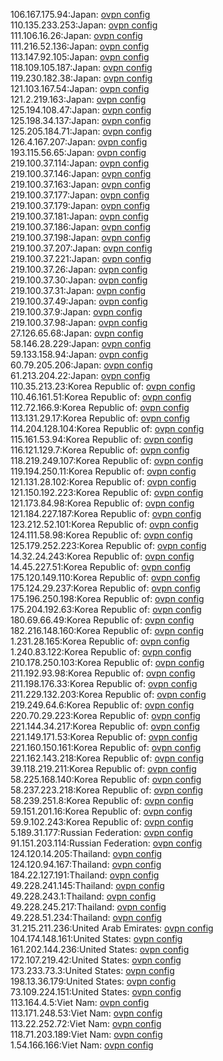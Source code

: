 106.167.175.94:Japan: [ovpn config](vpn/106_167_175_94.ovpn)  
110.135.233.253:Japan: [ovpn config](vpn/110_135_233_253.ovpn)  
111.106.16.26:Japan: [ovpn config](vpn/111_106_16_26.ovpn)  
111.216.52.136:Japan: [ovpn config](vpn/111_216_52_136.ovpn)  
113.147.92.105:Japan: [ovpn config](vpn/113_147_92_105.ovpn)  
118.109.105.187:Japan: [ovpn config](vpn/118_109_105_187.ovpn)  
119.230.182.38:Japan: [ovpn config](vpn/119_230_182_38.ovpn)  
121.103.167.54:Japan: [ovpn config](vpn/121_103_167_54.ovpn)  
121.2.219.163:Japan: [ovpn config](vpn/121_2_219_163.ovpn)  
125.194.108.47:Japan: [ovpn config](vpn/125_194_108_47.ovpn)  
125.198.34.137:Japan: [ovpn config](vpn/125_198_34_137.ovpn)  
125.205.184.71:Japan: [ovpn config](vpn/125_205_184_71.ovpn)  
126.4.167.207:Japan: [ovpn config](vpn/126_4_167_207.ovpn)  
193.115.56.65:Japan: [ovpn config](vpn/193_115_56_65.ovpn)  
219.100.37.114:Japan: [ovpn config](vpn/219_100_37_114.ovpn)  
219.100.37.146:Japan: [ovpn config](vpn/219_100_37_146.ovpn)  
219.100.37.163:Japan: [ovpn config](vpn/219_100_37_163.ovpn)  
219.100.37.177:Japan: [ovpn config](vpn/219_100_37_177.ovpn)  
219.100.37.179:Japan: [ovpn config](vpn/219_100_37_179.ovpn)  
219.100.37.181:Japan: [ovpn config](vpn/219_100_37_181.ovpn)  
219.100.37.186:Japan: [ovpn config](vpn/219_100_37_186.ovpn)  
219.100.37.198:Japan: [ovpn config](vpn/219_100_37_198.ovpn)  
219.100.37.207:Japan: [ovpn config](vpn/219_100_37_207.ovpn)  
219.100.37.221:Japan: [ovpn config](vpn/219_100_37_221.ovpn)  
219.100.37.26:Japan: [ovpn config](vpn/219_100_37_26.ovpn)  
219.100.37.30:Japan: [ovpn config](vpn/219_100_37_30.ovpn)  
219.100.37.31:Japan: [ovpn config](vpn/219_100_37_31.ovpn)  
219.100.37.49:Japan: [ovpn config](vpn/219_100_37_49.ovpn)  
219.100.37.9:Japan: [ovpn config](vpn/219_100_37_9.ovpn)  
219.100.37.98:Japan: [ovpn config](vpn/219_100_37_98.ovpn)  
27.126.65.68:Japan: [ovpn config](vpn/27_126_65_68.ovpn)  
58.146.28.229:Japan: [ovpn config](vpn/58_146_28_229.ovpn)  
59.133.158.94:Japan: [ovpn config](vpn/59_133_158_94.ovpn)  
60.79.205.206:Japan: [ovpn config](vpn/60_79_205_206.ovpn)  
61.213.204.22:Japan: [ovpn config](vpn/61_213_204_22.ovpn)  
110.35.213.23:Korea Republic of: [ovpn config](vpn/110_35_213_23.ovpn)  
110.46.161.51:Korea Republic of: [ovpn config](vpn/110_46_161_51.ovpn)  
112.72.166.9:Korea Republic of: [ovpn config](vpn/112_72_166_9.ovpn)  
113.131.29.17:Korea Republic of: [ovpn config](vpn/113_131_29_17.ovpn)  
114.204.128.104:Korea Republic of: [ovpn config](vpn/114_204_128_104.ovpn)  
115.161.53.94:Korea Republic of: [ovpn config](vpn/115_161_53_94.ovpn)  
116.121.129.7:Korea Republic of: [ovpn config](vpn/116_121_129_7.ovpn)  
118.219.249.107:Korea Republic of: [ovpn config](vpn/118_219_249_107.ovpn)  
119.194.250.11:Korea Republic of: [ovpn config](vpn/119_194_250_11.ovpn)  
121.131.28.102:Korea Republic of: [ovpn config](vpn/121_131_28_102.ovpn)  
121.150.192.223:Korea Republic of: [ovpn config](vpn/121_150_192_223.ovpn)  
121.173.84.98:Korea Republic of: [ovpn config](vpn/121_173_84_98.ovpn)  
121.184.227.187:Korea Republic of: [ovpn config](vpn/121_184_227_187.ovpn)  
123.212.52.101:Korea Republic of: [ovpn config](vpn/123_212_52_101.ovpn)  
124.111.58.98:Korea Republic of: [ovpn config](vpn/124_111_58_98.ovpn)  
125.179.252.223:Korea Republic of: [ovpn config](vpn/125_179_252_223.ovpn)  
14.32.24.243:Korea Republic of: [ovpn config](vpn/14_32_24_243.ovpn)  
14.45.227.51:Korea Republic of: [ovpn config](vpn/14_45_227_51.ovpn)  
175.120.149.110:Korea Republic of: [ovpn config](vpn/175_120_149_110.ovpn)  
175.124.29.237:Korea Republic of: [ovpn config](vpn/175_124_29_237.ovpn)  
175.196.250.198:Korea Republic of: [ovpn config](vpn/175_196_250_198.ovpn)  
175.204.192.63:Korea Republic of: [ovpn config](vpn/175_204_192_63.ovpn)  
180.69.66.49:Korea Republic of: [ovpn config](vpn/180_69_66_49.ovpn)  
182.216.148.160:Korea Republic of: [ovpn config](vpn/182_216_148_160.ovpn)  
1.231.28.165:Korea Republic of: [ovpn config](vpn/1_231_28_165.ovpn)  
1.240.83.122:Korea Republic of: [ovpn config](vpn/1_240_83_122.ovpn)  
210.178.250.103:Korea Republic of: [ovpn config](vpn/210_178_250_103.ovpn)  
211.192.93.98:Korea Republic of: [ovpn config](vpn/211_192_93_98.ovpn)  
211.198.176.33:Korea Republic of: [ovpn config](vpn/211_198_176_33.ovpn)  
211.229.132.203:Korea Republic of: [ovpn config](vpn/211_229_132_203.ovpn)  
219.249.64.6:Korea Republic of: [ovpn config](vpn/219_249_64_6.ovpn)  
220.70.29.223:Korea Republic of: [ovpn config](vpn/220_70_29_223.ovpn)  
221.144.34.217:Korea Republic of: [ovpn config](vpn/221_144_34_217.ovpn)  
221.149.171.53:Korea Republic of: [ovpn config](vpn/221_149_171_53.ovpn)  
221.160.150.161:Korea Republic of: [ovpn config](vpn/221_160_150_161.ovpn)  
221.162.143.218:Korea Republic of: [ovpn config](vpn/221_162_143_218.ovpn)  
39.118.219.211:Korea Republic of: [ovpn config](vpn/39_118_219_211.ovpn)  
58.225.168.140:Korea Republic of: [ovpn config](vpn/58_225_168_140.ovpn)  
58.237.223.218:Korea Republic of: [ovpn config](vpn/58_237_223_218.ovpn)  
58.239.251.8:Korea Republic of: [ovpn config](vpn/58_239_251_8.ovpn)  
59.151.201.16:Korea Republic of: [ovpn config](vpn/59_151_201_16.ovpn)  
59.9.102.243:Korea Republic of: [ovpn config](vpn/59_9_102_243.ovpn)  
5.189.31.177:Russian Federation: [ovpn config](vpn/5_189_31_177.ovpn)  
91.151.203.114:Russian Federation: [ovpn config](vpn/91_151_203_114.ovpn)  
124.120.14.205:Thailand: [ovpn config](vpn/124_120_14_205.ovpn)  
124.120.94.167:Thailand: [ovpn config](vpn/124_120_94_167.ovpn)  
184.22.127.191:Thailand: [ovpn config](vpn/184_22_127_191.ovpn)  
49.228.241.145:Thailand: [ovpn config](vpn/49_228_241_145.ovpn)  
49.228.243.1:Thailand: [ovpn config](vpn/49_228_243_1.ovpn)  
49.228.245.217:Thailand: [ovpn config](vpn/49_228_245_217.ovpn)  
49.228.51.234:Thailand: [ovpn config](vpn/49_228_51_234.ovpn)  
31.215.211.236:United Arab Emirates: [ovpn config](vpn/31_215_211_236.ovpn)  
104.174.148.161:United States: [ovpn config](vpn/104_174_148_161.ovpn)  
161.202.144.236:United States: [ovpn config](vpn/161_202_144_236.ovpn)  
172.107.219.42:United States: [ovpn config](vpn/172_107_219_42.ovpn)  
173.233.73.3:United States: [ovpn config](vpn/173_233_73_3.ovpn)  
198.13.36.179:United States: [ovpn config](vpn/198_13_36_179.ovpn)  
73.109.224.151:United States: [ovpn config](vpn/73_109_224_151.ovpn)  
113.164.4.5:Viet Nam: [ovpn config](vpn/113_164_4_5.ovpn)  
113.171.248.53:Viet Nam: [ovpn config](vpn/113_171_248_53.ovpn)  
113.22.252.72:Viet Nam: [ovpn config](vpn/113_22_252_72.ovpn)  
118.71.203.189:Viet Nam: [ovpn config](vpn/118_71_203_189.ovpn)  
1.54.166.166:Viet Nam: [ovpn config](vpn/1_54_166_166.ovpn)  
